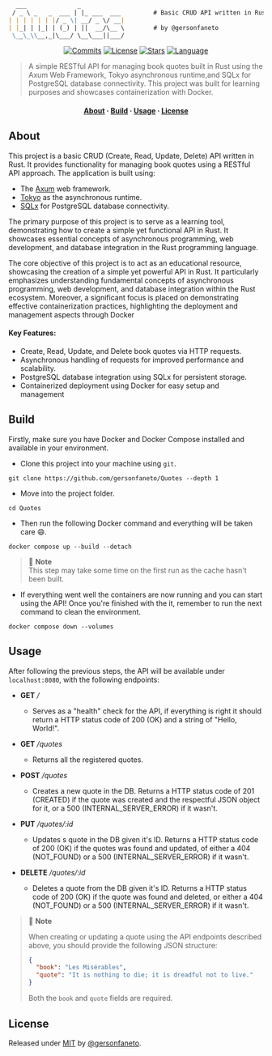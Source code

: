 ```markdown
  ___              _
 / _ \ _   _  ___ | |_ ___  ___         # Basic CRUD API written in Rust.
| | | | | | |/ _ \| __/ _ \/ __|                                          
| |_| | |_| | (_) | ||  __/\__ \        # by @gersonfaneto
 \__\_\\__,_|\___/ \__\___||___/
```

<div align="center">

[![Commits][commits-shield]][commits-url]
[![License][license-shield]][license-url]
[![Stars][stars-shield]][stars-url]
[![Language][language-shield]][language-url]

</div>

> A simple RESTful API for managing book quotes built in Rust using the Axum Web Framework, Tokyo
> asynchronous runtime,and SQLx for PostgreSQL database connectivity. This project was built for
> learning purposes and showcases containerization with Docker.

<h4 align="center">
  <a href="#about">About</a>
  ·
  <a href="#build">Build</a>
  ·
  <a href="#usage">Usage</a>
  ·
  <a href="#license">License</a>
</h4>

## About

This project is a basic CRUD (Create, Read, Update, Delete) API written in Rust. It provides
functionality for managing book quotes using a RESTful API approach. The application is built
using:

- The [Axum][axum-url] web framework.
- [Tokyo][toyko-url] as the asynchronous runtime.
- [SQLx][sqlx-url] for PostgreSQL database connectivity.

The primary purpose of this project is to serve as a learning tool, demonstrating how to create
a simple yet functional API in Rust. It showcases essential concepts of asynchronous programming,
web development, and database integration in the Rust programming language.

The core objective of this project is to act as an educational resource, showcasing the creation
of a simple yet powerful API in Rust. It particularly emphasizes understanding fundamental
concepts of asynchronous programming, web development, and database integration within the Rust
ecosystem. Moreover, a significant focus is placed on demonstrating effective containerization
practices, highlighting the deployment and management aspects through Docker

#### Key Features:

- Create, Read, Update, and Delete book quotes via HTTP requests.
- Asynchronous handling of requests for improved performance and scalability.
- PostgreSQL database integration using SQLx for persistent storage.
- Containerized deployment using Docker for easy setup and management

## Build

Firstly, make sure you have Docker and Docker Compose installed and available in your environment.

- Clone this project into your machine using `git`.

```console
git clone https://github.com/gersonfaneto/Quotes --depth 1
```

- Move into the project folder.

```console
cd Quotes
```

- Then run the following Docker command and everything will be taken care 😄.

```console
docker compose up --build --detach
```

> 📝 **Note**  
> This step may take some time on the first run as the cache hasn't been built.

- If everything went well the containers are now running and you can start using the API! Once
  you're finished with the it, remember to run the next command to clean the environment.

```console
docker compose down --volumes
```

## Usage

After following the previous steps, the API will be available under `localhost:8080`, with the
following endpoints:

- **GET** _/_

  - Serves as a "health" check for the API, if everything is right it should return a HTTP
    status code of 200 (OK) and a string of "Hello, World!".

- **GET** _/quotes_

  - Returns all the registered quotes.

- **POST** _/quotes_

  - Creates a new quote in the DB. Returns a HTTP status code of 201 (CREATED) if the quote was
    created and the respectful JSON object for it, or a 500 (INTERNAL_SERVER_ERROR) if it wasn't.

- **PUT** _/quotes/:id_

  - Updates s quote in the DB given it's ID. Returns a HTTP status code of 200 (OK) if the quotes
    was found and updated, of either a 404 (NOT_FOUND) or a 500 (INTERNAL_SERVER_ERROR) if it wasn't.

- **DELETE** _/quotes/:id_

  - Deletes a quote from the DB given it's ID. Returns a HTTP status code of 200 (OK) if the quote
    was found and deleted, or either a 404 (NOT_FOUND) or a 500 (INTERNAL_SERVER_ERROR) if it wasn't.

> 📝 **Note**
>
> When creating or updating a quote using the API endpoints described above, you should provide the
> following JSON structure:
>
> ```json
> {
>   "book": "Les Misérables",
>   "quote": "It is nothing to die; it is dreadful not to live."
> }
> ```
>
> Both the `book` and `quote` fields are required.

## License

Released under [MIT][license-url] by [@gersonfaneto][profile-url].

<!-- NOTE: Links... -->

[profile-url]: https://github.com/gersonfaneto

[axum-url]: https://github.com/tokio-rs/axum
[toyko-url]: https://github.com/tokio-rs/tokio
[sqlx-url]: https://github.com/launchbadge/sqlx

[stars-url]: https://github.com/gersonfaneto/Quotes/stargazers
[license-url]: https://github.com/gersonfaneto/Quotes/blob/main/LICENSE
[commits-url]: https://github.com/gersonfaneto/Quotes/commit/main
[language-url]: https://foundation.rust-lang.org/

[stars-shield]: https://img.shields.io/github/stars/gersonfaneto/Quotes?color=blue&style=for-the-badge&logo=github
[license-shield]: https://img.shields.io/github/license/gersonfaneto/Quotes?color=blue&style=for-the-badge
[commits-shield]: https://img.shields.io/github/last-commit/gersonfaneto/Quotes?color=blue&style=for-the-badge&logo=git
[language-shield]: https://img.shields.io/static/v1?label=LANGUAGE&message=Rust&color=informational&style=for-the-badge

